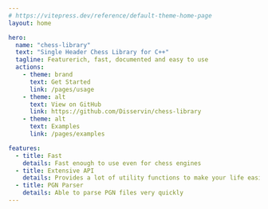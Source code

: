 ```yaml
---
# https://vitepress.dev/reference/default-theme-home-page
layout: home

hero:
  name: "chess-library"
  text: "Single Header Chess Library for C++"
  tagline: Featurerich, fast, documented and easy to use
  actions:
    - theme: brand
      text: Get Started
      link: /pages/usage
    - theme: alt
      text: View on GitHub
      link: https://github.com/Disservin/chess-library
    - theme: alt
      text: Examples
      link: /pages/examples

features:
  - title: Fast
    details: Fast enough to use even for chess engines
  - title: Extensive API
    details: Provides a lot of utility functions to make your life easier
  - title: PGN Parser
    details: Able to parse PGN files very quickly
---
```

